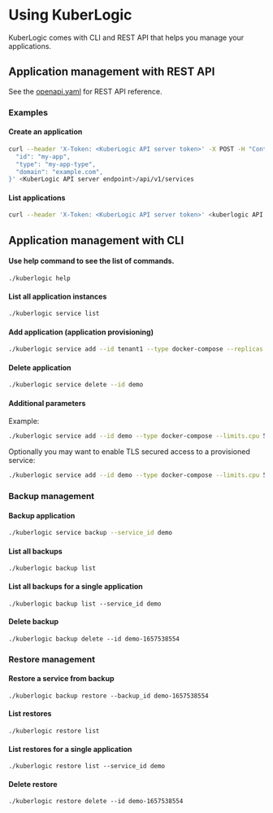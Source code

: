 # Using KuberLogic

KuberLogic comes with CLI and REST API that helps you manage your applications.

## Application management with REST API
See the [openapi.yaml](https://github.com/kuberlogic/kuberlogic/blob/master/modules/dynamic-apiserver/openapi.yaml) for REST API reference.

### Examples
#### Create an application
```bash
curl --header 'X-Token: <KuberLogic API server token>' -X POST -H "Content-Type: application/json" -d '{
  "id": "my-app",
  "type": "my-app-type",
  "domain": "example.com",
}' <KuberLogic API server endpoint>/api/v1/services
```

#### List applications
```bash
curl --header 'X-Token: <KuberLogic API server token>' <kuberlogic API server endpoint>/api/v1/services
```

## Application management with CLI
#### Use help command to see the list of commands.
```shell
./kuberlogic help
```

#### List all application instances

```bash
./kuberlogic service list
```

#### Add application (application provisioning)

```bash
./kuberlogic service add --id tenant1 --type docker-compose --replicas 1 --domain productname.site
```

#### Delete application

```bash
./kuberlogic service delete --id demo
```

#### Additional parameters

Example:

```bash
./kuberlogic service add --id demo --type docker-compose --limits.cpu 50 --host example.com --replicas 1
```

Optionally you may want to enable TLS secured access to a provisioned service:

```bash
./kuberlogic service add --id demo --type docker-compose --limits.cpu 50 --host example.com --replicas 1 --tls_enabled
```

### Backup management
#### Backup application
```bash
./kuberlogic service backup --service_id demo
```

#### List all backups
```shell
./kuberlogic backup list
```

#### List all backups for a single application
```shell
./kuberlogic backup list --service_id demo
```

#### Delete backup
```shell
./kuberlogic backup delete --id demo-1657538554 
```

### Restore management
#### Restore a service from backup
```shell
./kuberlogic backup restore --backup_id demo-1657538554
```

#### List restores
```shell
./kuberlogic restore list
```

#### List restores for a single application
```shell 
./kuberlogic restore list --service_id demo
```

#### Delete restore
```shell
./kuberlogic restore delete --id demo-1657538554
```